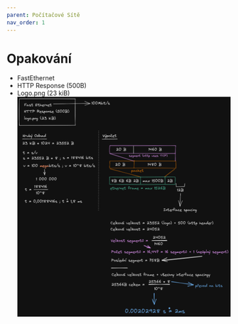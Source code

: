 ```yaml
---
parent: Počítačové Sítě
nav_order: 1
---
```


# Opakování
- FastEthernet
- HTTP Response (500B)
- Logo.png (23 kiB)
![](../Photos/pos-opakovani.png)
